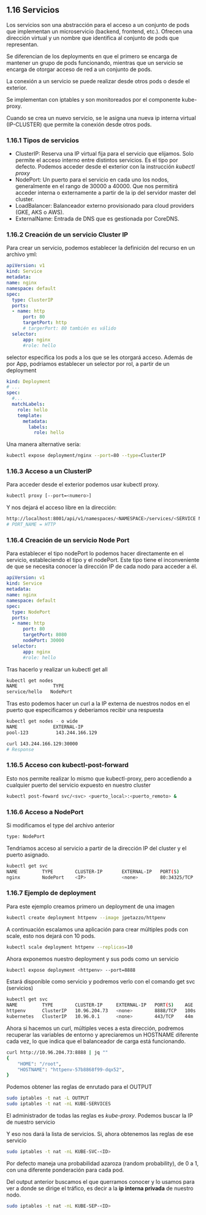 ## 1.16 Servicios

Los servicios son una abstracción para el acceso a un conjunto de pods que
implementan un microservicio (backend, frontend, etc.). Ofrecen una dirección
virtual y un nombre que identifica al conjunto de pods que representan.

Se diferencian de los deployments en que el primero se encarga de mantener un
grupo de pods funcionando, mientras que un servicio se encarga de otorgar acceso
de red a un conjunto de pods.

La conexión a un servicio se puede realizar desde otros pods o desde el
exterior.

Se implementan con iptables y son monitoreados por el componente kube-proxy.

Cuando se crea un nuevo servicio, se le asigna una nueva ip interna virtual
(IP-CLUSTER) que permite la conexión desde otros pods.

### 1.16.1 Tipos de servicios

-   ClusterIP: Reserva una IP virtual fija para el servicio que elijamos. Solo
    permite el acceso interno entre distintos servicios. Es el tipo por defecto.
    Podemos acceder desde el exterior con la instrucción *kubectl proxy*
-   NodePort: Un puerto para el servicio en cada uno los nodos, generalmente en
    el rango de 30000 a 40000. Que nos permitirá acceder interna o externamente
    a partir de la ip del servidor master del cluster.
-   LoadBalancer: Balanceador externo provisionado para cloud providers (GKE,
    AKS o AWS).
-   ExternalName: Entrada de DNS que es gestionada por CoreDNS.

### 1.16.2 Creación de un servicio Cluster IP

Para crear un servicio, podemos establecer la definición del recurso en un
archivo yml:

``` yml
apiVersion: v1
kind: Service
metadata:
name: nginx
namespace: default
spec:
  type: ClusterIP
  ports:
  - name: http
      port: 80
      targetPort: http
      # targerPort: 80 también es válido
  selector:
      app: nginx
      #role: hello
```

selector especifica los pods a los que se les otorgará acceso. Además de por
App, podriamos establecer un selector por rol, a partir de un deployment

``` yml
kind: Deployment
# ...
spec:
  #...
  matchLabels:
    role: hello
    template:
      metadata:
        labels:
          role: hello
```

Una manera alternative sería:

```bash
kubectl expose deployment/nginx --port=80 --type=ClusterIP
```

### 1.16.3 Acceso a un ClusterIP

Para acceder desde el exterior podemos usar kubectl proxy.

```bash
kubectl proxy [--port=<numero>]
```

Y nos dejará el acceso libre en la dirección:

```bash
http://localhost:8001/api/v1/namespaces/<NAMESPACE>/services/<SERVICE NAME>:<PORT NAME>/proxy/
# PORT_NAME = HTTP
```

### 1.16.4 Creación de un servicio Node Port

Para establecer el tipo nodePort lo podemos hacer directamente en el servicio, estableciendo el tipo y el nodePort. Este tipo tiene el inconveniente de que se necesita conocer la dirección IP de cada nodo para acceder a él.

``` yml
apiVersion: v1
kind: Service
metadata:
name: nginx
namespace: default
spec:
  type: NodePort
  ports:
  - name: http
      port: 80
      targetPort: 8080
      nodePort: 30000
  selector:
      app: nginx
      #role: hello
```

Tras hacerlo y realizar un kubectl get all

```bash
kubectl get nodes
NAME             TYPE
service/hello   NodePort
```

Tras esto podemos hacer un curl a la IP externa de nuestros nodos en el puerto que especificamos y deberiamos recibir una respuesta

```bash
kubectl get nodes - o wide
NAME             EXTERNAL-IP
pool-123          143.244.166.129

curl 143.244.166.129:30000
# Response
```

### 1.16.5 Acceso con kubectl-post-forward

Esto nos permite realizar lo mismo que kubectl-proxy, pero accediendo a
cualquier puerto del servicio expuesto en nuestro cluster

```bash
kubectl post-foward svc/<svc> <puerto_local>:<puerto_remoto> &
```

### 1.16.6 Acceso a NodePort

Si modificamos el type del archivo anterior

```bash
type: NodePort
```

Tendriamos acceso al servicio a partir de la dirección IP del cluster y el
puerto asignado.

```bash
kubectl get svc
NAME         TYPE        CLUSTER-IP       EXTERNAL-IP   PORT(S)        AGE
nginx        NodePort    <IP>             <none>        80:34325/TCP   3h
```

### 1.16.7 Ejemplo de deployment

Para este ejemplo creamos primero un deployment de una imagen

```bash
kubectl create deployment httpenv --image jpetazzo/httpenv
```

A continuación escalamos una aplicación para crear múltiples pods con scale,
esto nos dejará con 10 pods.

```bash
kubectl scale deployment httpenv --replicas=10
```

Ahora exponemos nuestro deployment y sus pods como un servicio

```bash
kubectl expose deployment <httpenv> --port=8888
```

Estará disponible como servicio y podremos verlo con el comando get svc
(servicios)

```bash
kubectl get svc
NAME         TYPE        CLUSTER-IP     EXTERNAL-IP   PORT(S)    AGE
httpenv      ClusterIP   10.96.204.73   <none>        8888/TCP   100s
kubernetes   ClusterIP   10.96.0.1      <none>        443/TCP    44m
```

Ahora si hacemos un curl, múltiples veces a esta dirección, podremos recuperar
las variables de entorno y apreciaremos un HOSTNAME diferente cada vez, lo que
indica que el balanceador de carga está funcionando.

```bash
curl http://10.96.204.73:8888 | jq ""
{
    "HOME": "/root",
    "HOSTNAME": "httpenv-57b8868f99-dqx52",
}
```

Podemos obtener las reglas de enrutado para el OUTPUT

```bash
sudo iptables -t nat -L OUTPUT
sudo iptables -t nat -nL KUBE-SERVICES
```

El administrador de todas las reglas es *kube-proxy*. Podemos buscar la IP de
nuestro servicio

Y eso nos dará la lista de servicios. Si, ahora obtenemos las reglas de ese
servicio

```bash
sudo iptables -t nat -nL KUBE-SVC-<ID>
```

Por defecto maneja una probabilidad azaroza (random probability), de 0 a 1, con
una diferente ponderación para cada pod.

Del output anterior buscamos el que querramos conocer y lo usamos para ver a
donde se dirige el tráfico, es decir a la **ip interna privada** de nuestro
nodo.

```bash
sudo iptables -t nat -nL KUBE-SEP-<ID>
```

